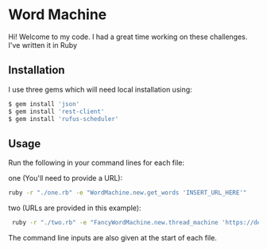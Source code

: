 # Word Machine

Hi! Welcome to my code. I had a great time working on these challenges.
I've written it in Ruby

## Installation

I use three gems which will need local installation using:
```bash
$ gem install 'json'
$ gem install 'rest-client'
$ gem install 'rufus-scheduler'
```

## Usage

Run the following in your command lines for each file: 

one (You'll need to provide a URL): 

```bash
ruby -r "./one.rb" -e "WordMachine.new.get_words 'INSERT_URL_HERE'"
```
two (URLs are provided in this example):
```bash
 ruby -r "./two.rb" -e "FancyWordMachine.new.thread_machine 'https://dev-assessment.anvil.app/_/api/docs/1?slow=true,  https://dev-assessment.anvil.app/_/api/docs/2?slow=true, https://dev-assessment.anvil.app/_/api/docs/3?slow=true'"
```
The command line inputs are also given at the start of each file.

